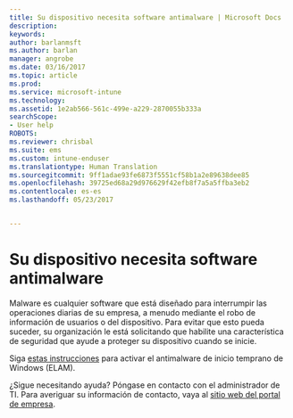 ```yaml
---
title: Su dispositivo necesita software antimalware | Microsoft Docs
description: 
keywords: 
author: barlanmsft
ms.author: barlan
manager: angrobe
ms.date: 03/16/2017
ms.topic: article
ms.prod: 
ms.service: microsoft-intune
ms.technology: 
ms.assetid: 1e2ab566-561c-499e-a229-2870055b333a
searchScope:
- User help
ROBOTS: 
ms.reviewer: chrisbal
ms.suite: ems
ms.custom: intune-enduser
ms.translationtype: Human Translation
ms.sourcegitcommit: 9ff1adae93fe6873f5551cf58b1a2e89638dee85
ms.openlocfilehash: 39725ed68a29d976629f42efb8f7a5a5ffba3eb2
ms.contentlocale: es-es
ms.lasthandoff: 05/23/2017


---
```


# <a name="your-device-needs-antimalware-software"></a>Su dispositivo necesita software antimalware

Malware es cualquier software que está diseñado para interrumpir las operaciones diarias de su empresa, a menudo mediante el robo de información de usuarios o del dispositivo. Para evitar que esto pueda suceder, su organización le está solicitando que habilite una característica de seguridad que ayude a proteger su dispositivo cuando se inicie.

Siga [estas instrucciones](https://gallery.technet.microsoft.com/How-to-turn-on-Early-84552ec5) para activar el antimalware de inicio temprano de Windows (ELAM).

¿Sigue necesitando ayuda? Póngase en contacto con el administrador de TI. Para averiguar su información de contacto, vaya al [sitio web del portal de empresa](http://portal.manage.microsoft.com).

